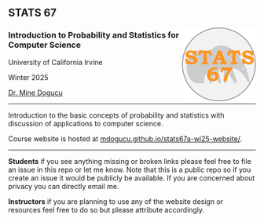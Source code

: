 ## STATS 67
<img src="img/logo.png" alt="Logo that reads STATS 67 with an anteater illustration on the background" width="150" align = "right"/>


  
### Introduction to Probability and Statistics for Computer Science
University of California Irvine 

Winter 2025 

[Dr. Mine Dogucu](https://minedogucu.com)  

    
<hr>

Introduction to the basic concepts of probability and statistics with discussion of applications to computer science.

Course website is hosted at [mdogucu.github.io/stats67a-wi25-website/](mdogucu.github.io/stats67a-wi25-website/).

<hr>


**Students** if you see anything missing or broken links please feel free to file an issue in this repo or let me know. Note that this is a public repo so if you create an issue it would be publicly be available. If you are concerned about privacy you can directly email me.

**Instructors** if you are planning to use any of the website design or resources feel free to do so but please attribute accordingly. 




